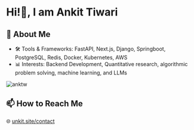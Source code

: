 # Hi!👋, I am Ankit Tiwari

## 🌱 About Me
- 🛠️ Tools & Frameworks: FastAPI, Next.js, Django, Springboot, PostgreSQL, Redis, Docker, Kubernetes, AWS
- 📊 Interests: Backend Development, Quantitative research, algorithmic problem solving, machine learning, and LLMs

<p><img align="center" src="https://github-readme-stats.vercel.app/api/top-langs?username=anktw&show_icons=true&locale=en&layout=compact" alt="anktw" /></p>

## 📫 How to Reach Me
🌐 [unkit.site/contact](https://unkit.site/contact)
